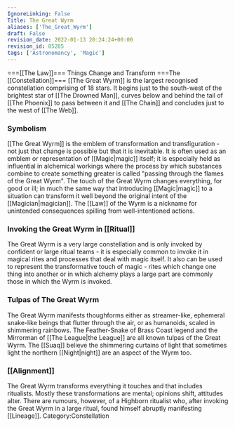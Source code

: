 ```yaml
---
IgnoreLinking: False
Title: The Great Wyrm
aliases: ['The_Great_Wyrm']
draft: False
revision_date: 2022-01-13 20:24:24+00:00
revision_id: 85285
tags: ['Astronomancy', 'Magic']
---
```


===[[The Law]]=== 
Things Change and Transform
===The [[Constellation]]=== 
[[The Great Wyrm]] is the largest recognised constellation comprising of 18 stars. It begins just to the south-west of the brightest star of [[The Drowned Man]], curves below and behind the tail of [[The Phoenix]] to pass between it and [[The Chain]] and concludes just to the west of [[The Web]].
### Symbolism
[[The Great Wyrm]] is the emblem of transformation and transfiguration - not just that change is possible but that it is inevitable. It is often used as an emblem or representation of [[Magic|magic]] itself; it is especially held as influential in alchemical workings where the process by which substances combine to create something greater is called "passing through the flames of the Great Wyrm".
The touch of the Great Wyrm changes everything, for good or ill; in much the same way that introducing [[Magic|magic]] to a situation can transform it well beyond the original intent of the [[Magician|magician]]. The [[Law]] of the Wyrm is a nickname for unintended consequences spilling from well-intentioned actions.
### Invoking the Great Wyrm in [[Ritual]]
The Great Wyrm is a very large constellation and is only invoked by confident or large ritual teams - it is especially common to invoke it in magical rites and processes that deal with magic itself. It also can be used to represent the transformative touch of magic - rites which change one thing into another or in which alchemy plays a large part are commonly those in which the Wyrm is invoked.
### Tulpas of The Great Wyrm
The Great Wyrm manifests thoughforms either as streamer-like, ephemeral snake-like beings that flutter through the air, or as humanoids, scaled in shimmering rainbows. The Feather-Snake of Brass Coast legend and the Mirrorman of [[The League|the League]] are all known tulpas of the Great Wyrm. The [[Suaq]] believe the shimmering curtains of light that sometimes light the northern [[Night|night]] are an aspect of the Wyrm too.
### [[Alignment]]
The Great Wyrm transforms everything it touches and that includes ritualists. Mostly these transformations are mental; opinions shift, attitudes alter. There are rumours, however, of a Highborn ritualist who, after invoking the Great Wyrm in a large ritual, found himself abruptly manifesting [[Lineage]].
Category:Constellation